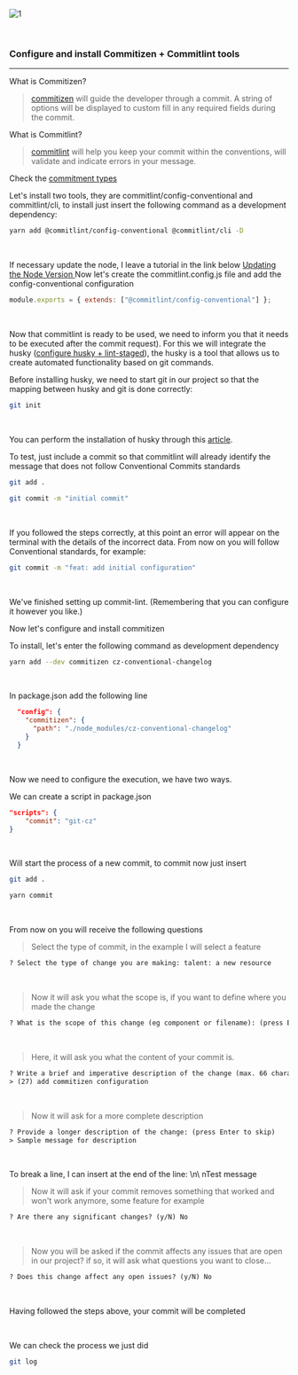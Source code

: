 ![1](https://user-images.githubusercontent.com/42126267/226603096-72918ca3-79c8-456f-89fd-9ffbdfe748ef.png)

<br>

### Configure and install Commitizen + Commitlint tools
---

What is Commitizen?

> [commitizen](http://commitizen.github.io/cz-cli/) will guide the developer through a commit. A string of options will be displayed to custom fill in any required fields during the commit.

What is Commitlint?

> [commitlint](https://commitlint.js.org/#/) will help you keep your commit within the conventions, will validate and indicate errors in your message.

Check the [commitment types](https://github.com/edsonjuniornarvaes/til/blob/master/git/hooks/husky-and-lint-staged/husky-and-lint-staged-and-commitlint.md)

Let's install two tools, they are commitlint/config-conventional and commitlint/cli, to install just insert the following command as a development dependency:

```bash
yarn add @commitlint/config-conventional @commitlint/cli -D
```

<br>

If necessary update the node, I leave a tutorial in the link below
[Updating the Node Version
](https://dev.to/edsonjuniornarvaes/updating-the-node-version-45j4)
Now let's create the commitlint.config.js file and add the config-conventional configuration

```js
module.exports = { extends: ["@commitlint/config-conventional"] };
```

<br>

Now that commitlint is ready to be used, we need to inform you that it needs to be executed after the commit request). For this we will integrate the husky ([configure husky + lint-staged](https://github.com/edsonjuniornarvaes/Til/blob/master/git/hooks/husky-and-lint-staged/husky-and-lint-staged.md)), the husky is a tool that allows us to create automated functionality based on git commands.

Before installing husky, we need to start git in our project so that the mapping between husky and git is done correctly:

```bash
git init
```

<br>

You can perform the installation of husky through this [article](https://github.com/edsonjuniornarvaes/til/blob/master/git/hooks/husky-and-lint-staged/husky-and-lint-staged-and-commitlint.md).

To test, just include a commit so that commitlint will already identify the message that does not follow Conventional Commits standards

```bash
git add .

git commit -m "initial commit"
```

<br>

If you followed the steps correctly, at this point an error will appear on the terminal with the details of the incorrect data. From now on you will follow Conventional standards, for example:

```bash
git commit -m "feat: add initial configuration"
```

<br>

We've finished setting up commit-lint. (Remembering that you can configure it however you like.)

Now let's configure and install commitizen

To install, let's enter the following command as development dependency

```bash
yarn add --dev commitizen cz-conventional-changelog
```

<br>

In package.json add the following line
```json
  "config": {
    "commitizen": {
      "path": "./node_modules/cz-conventional-changelog"
    }
  }
```

<br>

Now we need to configure the execution, we have two ways.

We can create a script in package.json

```json
"scripts": {
    "commit": "git-cz"
}
```

<br>

Will start the process of a new commit, to commit now just insert

```bash
git add .

yarn commit
```

<br>

From now on you will receive the following questions

> Select the type of commit, in the example I will select a feature

```txt
? Select the type of change you are making: talent: a new resource
```

<br>

> Now it will ask you what the scope is, if you want to define where you made the change

```txt
? What is the scope of this change (eg component or filename): (press Enter to skip)
```

<br>

> Here, it will ask you what the content of your commit is.

```txt
? Write a brief and imperative description of the change (max. 66 characters):
> (27) add commitizen configuration
```

<br>

> Now it will ask for a more complete description

```txt
? Provide a longer description of the change: (press Enter to skip)
> Sample message for description
```

<br>

To break a line, I can insert at the end of the line: \n\ nTest message

> Now it will ask if your commit removes something that worked and won't work anymore, some feature for example

```txt
? Are there any significant changes? (y/N) No
```

<br>

> Now you will be asked if the commit affects any issues that are open in our project? if so, it will ask what questions you want to close...

```txt
? Does this change affect any open issues? (y/N) No
```

<br>

Having followed the steps above, your commit will be completed

<br>

We can check the process we just did

```bash
git log
```
